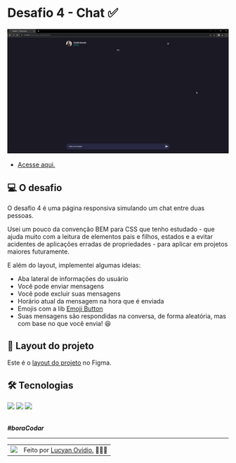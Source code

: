 # Desafio 4 - Chat ✅

<img src="./.github/preview-desafio-04.gif" alt="Gif do projeto." />

* <a href="https://lucyanovidio.github.io/boraCodar-rocketseat/desafio-04/">Acesse aqui.</a>

## 💻 O desafio

O desafio 4 é uma página responsiva simulando um chat entre duas pessoas. 

Usei um pouco da convenção BEM para CSS que tenho estudado - que ajuda muito com a leitura de elementos pais e filhos, estados e a evitar acidentes de aplicações erradas de propriedades - para aplicar em projetos maiores futuramente. 

E além do layout, implementei algumas ideias:
* Aba lateral de informações do usuário
* Você pode enviar mensagens
* Você pode excluir suas mensagens
* Horário atual da mensagem na hora que é enviada
* Emojis com a lib <a href="https://emoji-button.js.org">Emoji Button</a>
* Suas mensagens são respondidas na conversa, de forma aleatória, mas com base no que você envia! 😆

## 🎨 Layout do projeto

Este é o <a href="https://www.figma.com/file/8UMgBXJ4ra2EQ20XOt1hsW/%23boraCodar---Desafio-4-(Community)?node-id=0%3A1&t=wuX2q8EITvBWU8X0-0">layout do projeto</a> no Figma.

## 🛠 Tecnologias

<div>
    <img src="https://img.shields.io/badge/HTML5-E34F26?style=for-the-badge&logo=html5&logoColor=white" />
    <img src="https://img.shields.io/badge/CSS3-1572B6?style=for-the-badge&logo=css3&logoColor=white" />
    <img src="https://img.shields.io/badge/JavaScript-F7DF1E?style=for-the-badge&logo=javascript&logoColor=black" />
</div>
<br>

***#boraCodar***
<br>

---

<table>
  <tr>
    <td>
      <img src="https://github.com/lucyanovidio.png" width="100px" />
    </td>
    <td>
      Feito por <a href="https://github.com/lucyanovidio">Lucyan Ovídio.</a> 🙋🏿‍♂️
    </td>
  </tr>
</table>
